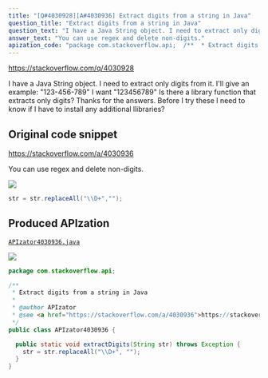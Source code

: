 ```yaml
---
title: "[Q#4030928][A#4030936] Extract digits from a string in Java"
question_title: "Extract digits from a string in Java"
question_text: "I have a Java String object. I need to extract only digits from it. I'll give an example: \"123-456-789\" I want \"123456789\" Is there a library function that extracts only digits? Thanks for the answers. Before I try these I need to know if I have to install any additional llibraries?"
answer_text: "You can use regex and delete non-digits."
apization_code: "package com.stackoverflow.api;  /**  * Extract digits from a string in Java  *  * @author APIzator  * @see <a href=\"https://stackoverflow.com/a/4030936\">https://stackoverflow.com/a/4030936</a>  */ public class APIzator4030936 {    public static void extractDigits(String str) throws Exception {     str = str.replaceAll(\"\\\\D+\", \"\");   } }"
---
```


https://stackoverflow.com/q/4030928

I have a Java String object. I need to extract only digits from it. I&#x27;ll give an example:
&quot;123-456-789&quot; I want &quot;123456789&quot;
Is there a library function that extracts only digits?
Thanks for the answers. Before I try these I need to know if I have to install any additional llibraries?



## Original code snippet

https://stackoverflow.com/a/4030936

You can use regex and delete non-digits.

<div class="code-logo"><img src="/stackoverflow.png" /></div>

```java
str = str.replaceAll("\\D+","");
```

## Produced APIzation

[`APIzator4030936.java`](https://github.com/pasqualesalza/apization-temp-data/raw/master/search/APIzator4030936.java)

<div class="code-logo"><img src="/apizator.png" /></div>

```java
package com.stackoverflow.api;

/**
 * Extract digits from a string in Java
 *
 * @author APIzator
 * @see <a href="https://stackoverflow.com/a/4030936">https://stackoverflow.com/a/4030936</a>
 */
public class APIzator4030936 {

  public static void extractDigits(String str) throws Exception {
    str = str.replaceAll("\\D+", "");
  }
}

```